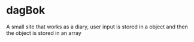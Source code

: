 # dagBok
A small site that works as a diary, user input is stored in a object and then the object is stored in an array
